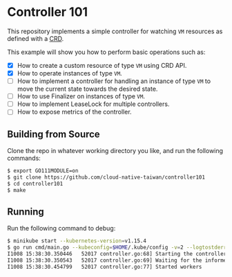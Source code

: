 # Controller 101
This repository implements a simple controller for watching `VM` resources as defined with a [CRD](https://kubernetes.io/docs/tasks/access-kubernetes-api/custom-resources/custom-resource-definitions/).

This example will show you how to perform basic operations such as:

* [x] How to create a custom resource of type `VM` using CRD API.
* [x] How to operate instances of type `VM`.
* [ ] How to implement a controller for handling an instance of type `VM` to move the current state towards the desired state.
* [ ] How to use Finalizer on instances of type `VM`.
* [ ] How to implement LeaseLock for multiple controllers.
* [ ] How to expose metrics of the controller.
 
## Building from Source
Clone the repo in whatever working directory you like, and run the following commands:

```sh
$ export GO111MODULE=on
$ git clone https://github.com/cloud-native-taiwan/controller101
$ cd controller101
$ make
```

## Running
Run the following command to debug:

```sh
$ minikube start --kubernetes-version=v1.15.4 
$ go run cmd/main.go --kubeconfig=$HOME/.kube/config -v=2 --logtostderr
I1008 15:38:30.350446   52017 controller.go:68] Starting the controller
I1008 15:38:30.350543   52017 controller.go:69] Waiting for the informer caches to sync
I1008 15:38:30.454799   52017 controller.go:77] Started workers
```